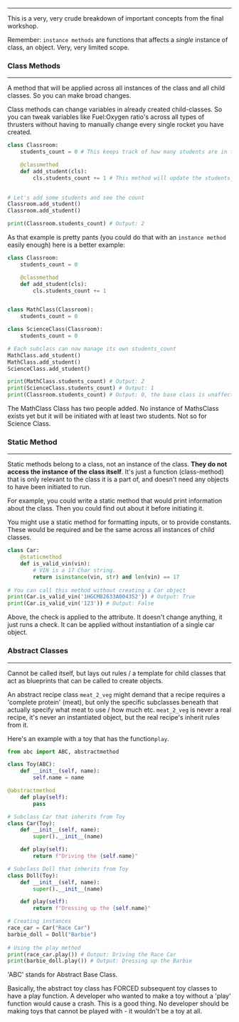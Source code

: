 ___

This is a very, very crude breakdown of important concepts from the final workshop.

Remember: `instance methods` are functions that affects a _single_ instance of class, an object. Very, very limited scope.
### Class Methods
___

A method that will be applied across all instances of the class and all child classes. So you can make broad changes.

Class methods can change variables in already created child-classes. So you can tweak variables like Fuel:Oxygen ratio's across all types of thrusters without having to manually change every single rocket you have created.

```python
class Classroom:
	students_count = 0 # This keeps track of how many students are in the class

	@classmethod
	def add_student(cls):
		cls.students_count += 1 # This method will update the students_count

  
# Let's add some students and see the count
Classroom.add_student()
Classroom.add_student()

print(Classroom.students_count) # Output: 2
```

As that example is pretty pants (you could do that with an `instance method` easily enough) here is a better example:

```python
class Classroom:
	students_count = 0

	@classmethod
	def add_student(cls):
		cls.students_count += 1


class MathClass(Classroom):
	students_count = 0

class ScienceClass(Classroom):
	students_count = 0

# Each subclass can now manage its own students_count
MathClass.add_student()
MathClass.add_student()
ScienceClass.add_student()

print(MathClass.students_count) # Output: 2
print(ScienceClass.students_count) # Output: 1
print(Classroom.students_count) # Output: 0, the base class is unaffected
```
The MathClass Class has two people added. No instance of MathsClass exists yet but it will be initiated with at least two students. Not so for Science Class.

### Static Method
___

Static methods belong to a class, not an instance of the class. __They do not access the instance of the class itself__. It's just a function (class-method) that is only relevant to the class it is a part of, and doesn't need any objects to have been initiated to run.

For example, you could write a static method that would print information about the class.
Then you could find out about it before initiating it.

You might use a static method for formatting inputs, or to provide constants. These would be required and be the same across all instances of child classes.

```python
class Car:
	@staticmethod
	def is_valid_vin(vin):
		# VIN is a 17 Char string.
		return isinstance(vin, str) and len(vin) == 17
  
# You can call this method without creating a Car object
print(Car.is_valid_vin('1HGCM82633A004352')) # Output: True
print(Car.is_valid_vin('123')) # Output: False
```
Above, the check is applied to the attribute. It doesn't change anything, it just runs a check. It can be applied without instantiation of a single car object.


### Abstract Classes
___

Cannot be called itself, but lays out rules / a template for child classes that act as blueprints that can be called to create objects.

An abstract recipe class `meat_2_veg` might demand that a recipe requires a 'complete protein' (meat), but only the specific subclasses beneath that actually specify what meat to use / how much etc. `meat_2_veg` is never a real recipe, it's never an instantiated object, but the real recipe's inherit rules from it.

Here's an example with a toy that has the function`play`.

```python
from abc import ABC, abstractmethod

class Toy(ABC):
	def __init__(self, name):
		self.name = name

@abstractmethod
	def play(self):
		pass

# Subclass Car that inherits from Toy
class Car(Toy):
	def __init__(self, name):
		super().__init__(name)

	def play(self):
		return f"Driving the {self.name}"

# Subclass Doll that inherits from Toy
class Doll(Toy):
	def __init__(self, name):
		super().__init__(name)

	def play(self):
		return f"Dressing up the {self.name}"

# Creating instances
race_car = Car("Race Car")
barbie_doll = Doll("Barbie")
  
# Using the play method
print(race_car.play()) # Output: Driving the Race Car
print(barbie_doll.play()) # Output: Dressing up the Barbie
```

'ABC' stands for Abstract Base Class.

Basically, the abstract toy class has FORCED subsequent toy classes to have a play function. A developer who wanted to make a toy without a 'play' function would cause a crash. This is a good thing. No developer should be making toys that cannot be played with - it wouldn't be a toy at all.